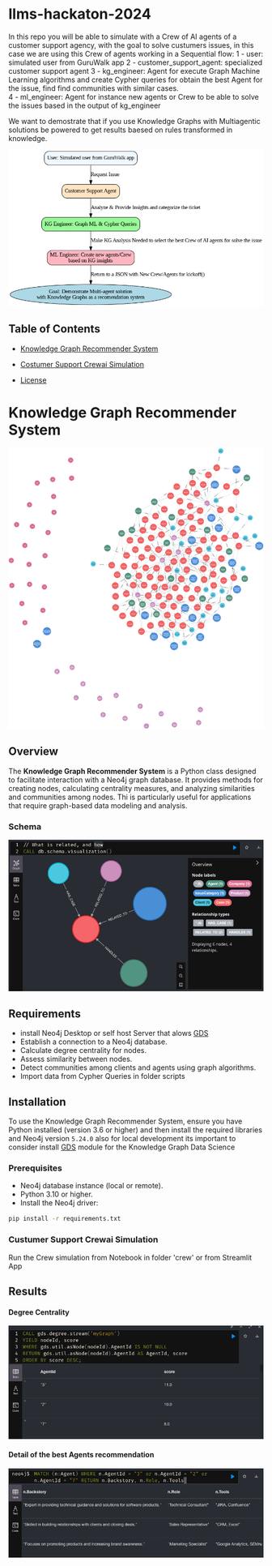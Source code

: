 # llms-hackaton-2024

In this repo you will be able to simulate with a Crew of AI agents of a customer support agency, with the goal to solve custumers issues, in this case we are using this Crew of agents working in a Sequential flow:
    1 -  user: simulated user from GuruWalk app
    2 - customer_support_agent: specialized customer support agent
    3 - kg_engineer: Agent for execute Graph Machine Learning algorithms and create Cypher queries for obtain the best Agent for the issue, find find communities with similar cases.  
    4 - ml_engineer: Agent for instance new agents or Crew to be able to solve the issues based in the output of kg_engineer

We want to demostrate that if you use Knowledge Graphs with Multiagentic solutions be powered to get results baesed on rules transformed in knowledge.

![Flow](./assets/flow.png)

## Table of Contents
- [Knowledge Graph Recommender System](#KnowledgeGraphRecommenderSystem)

- [Costumer Support Crewai Simulation](#license)

- [License](#license)

# Knowledge Graph Recommender System

![Grafo](./assets/graph.png)

## Overview
The **Knowledge Graph Recommender System** is a Python class designed to facilitate interaction with a Neo4j graph database. It provides methods for creating nodes, calculating centrality measures, and analyzing similarities and communities among nodes. Thi is particularly useful for applications that require graph-based data modeling and analysis.

### Schema

![Schema](./assets/schema.png)

## Requirements
- install Neo4j Desktop or self host Server that alows [GDS](https://neo4j.com/docs/graph-data-science/current/algorithms/)
- Establish a connection to a Neo4j database.
- Calculate degree centrality for nodes.
- Assess similarity between nodes.
- Detect communities among clients and agents using graph algorithms.
- Import data from Cypher Queries in folder scripts

## Installation
To use the Knowledge Graph Recommender System, ensure you have Python installed (version 3.6 or higher) and then install the required libraries and Neo4j version `5.24.0` also for local development its important to consider install [GDS](https://neo4j.com/docs/graph-data-science/current/algorithms/) module for the Knowledge Graph Data Science


### Prerequisites
- Neo4j database instance (local or remote).
- Python 3.10 or higher.
- Install the Neo4j driver:

```bash
pip install -r requirements.txt
```

### Custumer Support Crewai Simulation
Run the Crew simulation from Notebook in folder 'crew' or from Streamlit App

## Results
 
#### Degree Centrality

![Centrality](./assets/DegreeCentrality.png)

#### Detail of the best Agents recommendation

![Detail Centrality](./assets/DetailDegree.png)